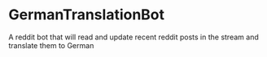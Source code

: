 # GermanTranslationBot
A reddit bot that will read and update recent reddit posts in the stream and translate them to German
